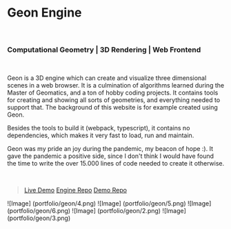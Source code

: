 # Geon Engine
<br>

### Computational Geometry | 3D Rendering | Web Frontend
<br>


Geon is a 3D engine which can create and visualize three dimensional scenes in a web browser. 
It is a culmination of algorithms learned during the Master of Geomatics, and a ton of hobby coding projects. It contains tools for creating and showing all sorts of geometries, and everything needed to support that. The background of this website is for example created using Geon.

Besides the tools to build it (webpack, typescript), it contains no dependencies, which makes it very fast to load, run and maintain. 

Geon was my pride an joy during the pandemic, my beacon of hope :). It gave the pandemic a positive side, since I don't think I would have found the time to write the over 15.000 lines of code needed to create it otherwise.

<br>

> [Live Demo](http://josfeenstra.nl/demo/geon/)
> [Engine Repo](https://github.com/josfeenstra/geon-engine/)
> [Demo Repo](https://github.com/josfeenstra/geon-demo/)


![Image] (portfolio/geon/4.png)
![Image] (portfolio/geon/5.png)
![Image] (portfolio/geon/6.png)
![Image] (portfolio/geon/2.png)
![Image] (portfolio/geon/3.png)
